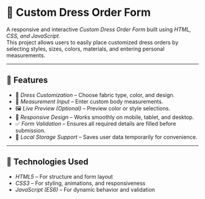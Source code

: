# 👗 Custom Dress Order Form

A responsive and interactive *Custom Dress Order Form* built using *HTML, CSS, and JavaScript*.  
This project allows users to easily place customized dress orders by selecting styles, sizes, colors, materials, and entering personal measurements.

---

## 🌟 Features

- 🧵 *Dress Customization* – Choose fabric type, color, and design.
- 📏 *Measurement Input* – Enter custom body measurements.
- 🖼 *Live Preview (Optional)* – Preview color or style selections.
- 📱 *Responsive Design* – Works smoothly on mobile, tablet, and desktop.
- ✅ *Form Validation* – Ensures all required details are filled before submission.
- 💾 *Local Storage Support* – Saves user data temporarily for convenience.

---

## 🧰 Technologies Used

- *HTML5* – For structure and form layout  
- *CSS3* – For styling, animations, and responsiveness  
- *JavaScript (ES6)* – For dynamic behavior and validation  


